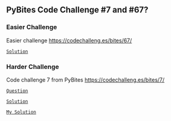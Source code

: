 ## PyBites Code Challenge #7 and #67?

### Easier Challenge
Easier challenge https://codechalleng.es/bites/67/

[`Solution`](100_days_of_code/code/days_1-3/code/bite7/easier_question.py)

### Harder Challenge
Code challenge 7 from PyBites https://codechalleng.es/bites/7/

[`Question`](100_days_of_code/code/days_1-3/code/bite7/log_parser_question.py)

[`Solution`](100_days_of_code/code/days_1-3/code/bite7/final_solution.py)

[`My Solution`](100_days_of_code/code/days_1-3/code/bite7/log_parser_solution.py)
